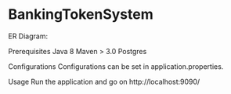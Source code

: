 # BankingTokenSystem

ER Diagram:



Prerequisites
Java 8
Maven > 3.0
Postgres

Configurations
Configurations can be set in application.properties.


Usage
Run the application and go on http://localhost:9090/
